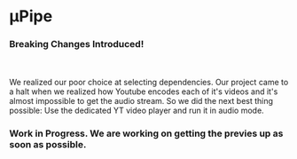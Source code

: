 # µPipe

### Breaking Changes Introduced!
<br />
<br />
We realized our poor choice at selecting dependencies. Our project came to a halt when we realized how Youtube encodes each of it's videos and it's almost impossible to get the audio stream. So we did the next best thing possible: Use the dedicated YT video player and run it in audio mode.

### Work in Progress. We are working on getting the previes up as soon as possible. 
